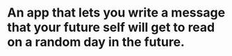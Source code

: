 # An app that lets you write a message that your future self will get to read on a random day in the future. 
